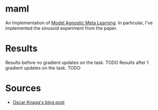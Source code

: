 # maml
An Implementation of [Model Agnostic Meta Learning](https://arxiv.org/abs/1703.03400).
In particular, I've implemented the sinusoid experiment from the paper.

# Results
Results before no gradient updates on the task.
TODO
Results after 1 gradient updates on the task.
TODO

# Sources
- [Oscar Knagg's blog post](https://towardsdatascience.com/advances-in-few-shot-learning-reproducing-results-in-pytorch-aba70dee541d)
